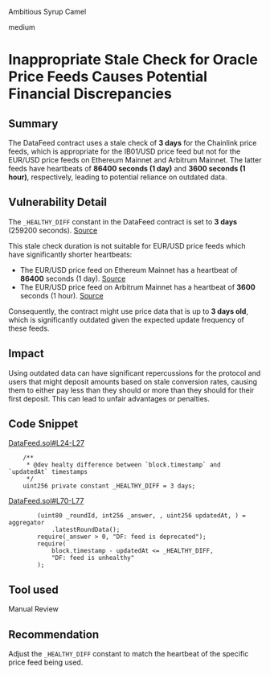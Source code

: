 Ambitious Syrup Camel

medium

# Inappropriate Stale Check for Oracle Price Feeds Causes Potential Financial Discrepancies

## Summary
The DataFeed contract uses a stale check of **3 days** for the Chainlink price feeds, which is appropriate for the IB01/USD price feed but not for the EUR/USD price feeds on Ethereum Mainnet and Arbitrum Mainnet. The latter feeds have heartbeats of **86400 seconds (1 day)** and **3600 seconds (1 hour)**, respectively, leading to potential reliance on outdated data.

## Vulnerability Detail
The `_HEALTHY_DIFF` constant in the DataFeed contract is set to **3 days** (259200 seconds). [Source](https://data.chain.link/feeds/ethereum/mainnet/ib01-usd)

This stale check duration is not suitable for EUR/USD price feeds which have significantly shorter heartbeats:
- The EUR/USD price feed on Ethereum Mainnet has a heartbeat of **86400** seconds (1 day). [Source](https://data.chain.link/feeds/ethereum/mainnet/eur-usd)
- The EUR/USD price feed on Arbitrum Mainnet has a heartbeat of **3600** seconds (1 hour). [Source](https://data.chain.link/feeds/arbitrum/mainnet/eur-usd)

Consequently, the contract might use price data that is up to **3 days old**, which is significantly outdated given the expected update frequency of these feeds.

## Impact
Using outdated data can have significant repercussions for the protocol and users that might deposit amounts based on stale conversion rates, causing them to either pay less than they should or more than they should for their first deposit. This can lead to unfair advantages or penalties.

## Code Snippet
[DataFeed.sol#L24-L27](https://github.com/sherlock-audit/2024-05-midas/blob/a4a3cc23bb891913ce44665a4cdea9f5c1190f6c/midas-contracts/contracts/feeds/DataFeed.sol#L24-L27)
```solidity
    /**
     * @dev healty difference between `block.timestamp` and `updatedAt` timestamps
     */
    uint256 private constant _HEALTHY_DIFF = 3 days;
```
[DataFeed.sol#L70-L77](https://github.com/sherlock-audit/2024-05-midas/blob/a4a3cc23bb891913ce44665a4cdea9f5c1190f6c/midas-contracts/contracts/feeds/DataFeed.sol#L70-L77)
```solidity
        (uint80 _roundId, int256 _answer, , uint256 updatedAt, ) = aggregator
            .latestRoundData();
        require(_answer > 0, "DF: feed is deprecated");
        require(
            block.timestamp - updatedAt <= _HEALTHY_DIFF,
            "DF: feed is unhealthy"
        );
```

## Tool used
Manual Review

## Recommendation
Adjust the `_HEALTHY_DIFF` constant to match the heartbeat of the specific price feed being used.